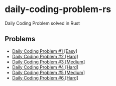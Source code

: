 # daily-coding-problem-rs

Daily Coding Problem solved in Rust

## Problems

* [Daily Coding Problem #1 \[Easy\]](https://play.rust-lang.org/?version=stable&mode=debug&edition=2018&code=%2F%2F%20This%20problem%20was%20recently%20asked%20by%20Google.%0A%2F%2F%0A%2F%2F%20Given%20a%20list%20of%20numbers%20and%20a%20number%20%60k%60%2C%20return%20whether%20any%20two%20numbers%20from%0A%2F%2F%20the%20list%20add%20up%20to%20%60k%60.%0A%2F%2F%0A%2F%2F%20For%20example%2C%20given%20%60%5B10%2C%2015%2C%203%2C%207%5D%60%20and%20%60k%60%20of%20%6017%60%2C%20return%20true%20since%0A%2F%2F%20%6010%20%2B%207%60%20is%20%6017%60.%0A%2F%2F%0A%2F%2F%20Bonus%3A%20Can%20you%20do%20this%20in%20one%20pass%3F%0A%0Ause%20std%3A%3Acollections%3A%3AHashSet%3B%0A%0Afn%20any_two_numbers_add_up_to_k(numbers%3A%20%26%5Busize%5D%2C%20k%3A%20usize)%20-%3E%20bool%20%7B%0A%20%20%20%20let%20mut%20cache%20%3D%20HashSet%3A%3Anew()%3B%0A%0A%20%20%20%20for%20number%20in%20numbers%20%7B%0A%20%20%20%20%20%20%20%20if%20cache.contains(number)%20%7B%0A%20%20%20%20%20%20%20%20%20%20%20%20return%20true%3B%0A%20%20%20%20%20%20%20%20%7D%20else%20%7B%0A%20%20%20%20%20%20%20%20%20%20%20%20cache.insert(k%20-%20number)%3B%0A%20%20%20%20%20%20%20%20%7D%0A%20%20%20%20%7D%0A%0A%20%20%20%20false%0A%7D%0A%0Afn%20main()%20%7B%0A%20%20%20%20let%20numbers%3A%20%26%5Busize%5D%20%3D%20%26%5B10%2C%2015%2C%203%2C%207%5D%3B%0A%20%20%20%20let%20k%3A%20usize%20%3D%2017%3B%0A%20%20%20%20assert_eq!(any_two_numbers_add_up_to_k(numbers%2C%20k)%2C%20true)%3B%0A%7D%0A)
* [Daily Coding Problem #2 \[Hard\]](https://play.rust-lang.org/?version=nightly&mode=debug&edition=2018&code=%2F%2F%20This%20problem%20was%20asked%20by%20Uber.%0A%2F%2F%0A%2F%2F%20Given%20an%20array%20of%20integers%2C%20return%20a%20new%20array%20such%20that%20each%20element%20at%0A%2F%2F%20index%20%60i%60%20of%20the%20new%20array%20is%20the%20product%20of%20all%20the%20numbers%20in%20the%20original%0A%2F%2F%20array%20except%20the%20one%20at%20%60i%60.%0A%2F%2F%0A%2F%2F%20For%20example%2C%20if%20our%20input%20was%20%60%5B1%2C%202%2C%203%2C%204%2C%205%5D%60%2C%20the%20expected%20output%20would%20be%0A%2F%2F%20%60%5B120%2C%2060%2C%2040%2C%2030%2C%2024%5D%60.%20If%20our%20input%20was%20%60%5B3%2C%202%2C%201%5D%60%2C%20the%20expected%20output%0A%2F%2F%20would%20be%20%60%5B2%2C%203%2C%206%5D%60.%0A%2F%2F%0A%2F%2F%20Follow-up%3A%20what%20if%20you%20can%27t%20use%20division%3F%0A%0A%23!%5Bfeature(min_const_generics)%5D%0A%0Afn%20array_of_product_of_numbers_excluding_i%3Cconst%20T%3A%20usize%3E(numbers%3A%20%26%5Busize%3B%20T%5D)%20-%3E%20%5Busize%3B%20T%5D%20%7B%0A%20%20%20%20let%20left%20%3D%20numbers%0A%20%20%20%20%20%20%20%20.iter()%0A%20%20%20%20%20%20%20%20.rev()%0A%20%20%20%20%20%20%20%20.enumerate()%0A%20%20%20%20%20%20%20%20.fold((%5B0%3B%20T%5D%2C%201)%2C%20%7C(mut%20acc%2C%20product)%2C%20(index%2C%20i)%7C%20%7B%0A%20%20%20%20%20%20%20%20%20%20%20%20let%20new_product%20%3D%20product%20*%20i%3B%0A%20%20%20%20%20%20%20%20%20%20%20%20acc%5BT%20-%201%20-%20index%5D%20%3D%20new_product%3B%0A%20%20%20%20%20%20%20%20%20%20%20%20(acc%2C%20new_product)%0A%20%20%20%20%20%20%20%20%7D)%0A%20%20%20%20%20%20%20%20.0%3B%0A%0A%20%20%20%20let%20right%20%3D%20numbers%0A%20%20%20%20%20%20%20%20.iter()%0A%20%20%20%20%20%20%20%20.enumerate()%0A%20%20%20%20%20%20%20%20.fold((%5B0%3B%20T%5D%2C%201)%2C%20%7C(mut%20acc%2C%20product)%2C%20(index%2C%20i)%7C%20%7B%0A%20%20%20%20%20%20%20%20%20%20%20%20let%20new_product%20%3D%20product%20*%20i%3B%0A%20%20%20%20%20%20%20%20%20%20%20%20acc%5Bindex%5D%20%3D%20new_product%3B%0A%20%20%20%20%20%20%20%20%20%20%20%20(acc%2C%20new_product)%0A%20%20%20%20%20%20%20%20%7D)%0A%20%20%20%20%20%20%20%20.0%3B%0A%0A%20%20%20%20let%20array_of_product_of_numbers_excluding_i%20%3D%0A%20%20%20%20%20%20%20%20numbers%0A%20%20%20%20%20%20%20%20%20%20%20%20.iter()%0A%20%20%20%20%20%20%20%20%20%20%20%20.enumerate()%0A%20%20%20%20%20%20%20%20%20%20%20%20.fold(%5B0%3B%20T%5D%2C%20%7Cmut%20acc%2C%20(index%2C%20_i)%7C%20%7B%0A%20%20%20%20%20%20%20%20%20%20%20%20%20%20%20%20let%20left_index%20%3D%20(index%20as%20isize)%20-%201%3B%0A%20%20%20%20%20%20%20%20%20%20%20%20%20%20%20%20let%20right_index%20%3D%20index%20%2B%201%3B%0A%0A%20%20%20%20%20%20%20%20%20%20%20%20%20%20%20%20let%20left_product%20%3D%20if%20left_index%20%3C%200%20%7B%0A%20%20%20%20%20%20%20%20%20%20%20%20%20%20%20%20%20%20%20%20%261%0A%20%20%20%20%20%20%20%20%20%20%20%20%20%20%20%20%7D%20else%20%7B%0A%20%20%20%20%20%20%20%20%20%20%20%20%20%20%20%20%20%20%20%20right.get(left_index%20as%20usize).unwrap_or(%261)%0A%20%20%20%20%20%20%20%20%20%20%20%20%20%20%20%20%7D%3B%0A%20%20%20%20%20%20%20%20%20%20%20%20%20%20%20%20let%20right_product%20%3D%20left.get(right_index).unwrap_or(%261)%3B%0A%0A%20%20%20%20%20%20%20%20%20%20%20%20%20%20%20%20acc%5Bindex%5D%20%3D%20left_product%20*%20right_product%3B%0A%20%20%20%20%20%20%20%20%20%20%20%20%20%20%20%20acc%0A%20%20%20%20%20%20%20%20%20%20%20%20%7D)%3B%0A%0A%20%20%20%20array_of_product_of_numbers_excluding_i%0A%7D%0A%0Afn%20main()%20%7B%0A%20%20%20%20let%20test_1%3A%20%26%5Busize%3B%205%5D%20%3D%20%26%5B1%2C%202%2C%203%2C%204%2C%205%5D%3B%0A%20%20%20%20let%20test_2%3A%20%26%5Busize%3B%203%5D%20%3D%20%26%5B3%2C%202%2C%201%5D%3B%0A%0A%20%20%20%20assert_eq!(%0A%20%20%20%20%20%20%20%20array_of_product_of_numbers_excluding_i(test_1)%2C%0A%20%20%20%20%20%20%20%20%5B120%2C%2060%2C%2040%2C%2030%2C%2024%5D%0A%20%20%20%20)%3B%0A%20%20%20%20assert_eq!(array_of_product_of_numbers_excluding_i(test_2)%2C%20%5B2%2C%203%2C%206%5D)%3B%0A%7D%0A)
* [Daily Coding Problem #3 \[Medium\]](https://play.rust-lang.org/?version=stable&mode=debug&edition=2018&gist=e3e6b59521fec0efb3af6e6adac13750)
* [Daily Coding Problem #4 \[Hard\]](https://play.rust-lang.org/?version=stable&mode=debug&edition=2018&code=%2F%2F%20This%20problem%20was%20asked%20by%20Stripe.%0A%2F%2F%0A%2F%2F%20Given%20an%20array%20of%20integers%2C%20find%20the%20first%20missing%20positive%20integer%20in%20linear%0A%2F%2F%20time%20and%20constant%20space.%20In%20other%20words%2C%20find%20the%20lowest%20positive%20integer%0A%2F%2F%20that%20does%20not%20exist%20in%20the%20array.%20The%20array%20can%20contain%20duplicates%20and%0A%2F%2F%20negative%20numbers%20as%20well.%0A%2F%2F%0A%2F%2F%20For%20example%2C%20the%20input%20%60%5B3%2C%204%2C%20-1%2C%201%5D%60%20should%20give%20%602%60.%20The%20input%20%60%5B1%2C%202%2C%200%5D%60%0A%2F%2F%20should%20give%20%603%60.%0A%2F%2F%0A%2F%2F%20You%20can%20modify%20the%20input%20array%20in-place.%0A%0Afn%20first_missing_positive_integer(numbers%3A%20%26mut%20%5Bisize%5D)%20-%3E%20usize%20%7B%0A%20%20%20%20let%20target%20%3D%201..%3D(numbers.len()%20as%20isize)%3B%0A%0A%20%20%20%20for%20i%20in%200..numbers.len()%20%7B%0A%20%20%20%20%20%20%20%20loop%20%7B%0A%20%20%20%20%20%20%20%20%20%20%20%20let%20number%20%3D%20numbers%5Bi%5D%3B%0A%0A%20%20%20%20%20%20%20%20%20%20%20%20let%20correct_index%20%3D%20(number%20-%201)%20as%20usize%3B%0A%0A%20%20%20%20%20%20%20%20%20%20%20%20if%20%7B%0A%20%20%20%20%20%20%20%20%20%20%20%20%20%20%20%20%2F%2F%20number%20is%20not%20within%20the%20target%20range%20and%20is%20ignored%0A%20%20%20%20%20%20%20%20%20%20%20%20%20%20%20%20!target.contains(%26number)%0A%20%20%20%20%20%20%20%20%20%20%20%20%20%20%20%20%2F%2F%20number%20is%20already%20in%20the%20correct%20place%20according%20to%20the%20target%2C%0A%20%20%20%20%20%20%20%20%20%20%20%20%20%20%20%20%2F%2F%20or%20is%20a%20duplicate%20number%0A%20%20%20%20%20%20%20%20%20%20%20%20%20%20%20%20%7C%7C%20numbers%5Bcorrect_index%5D%20%3D%3D%20number%0A%20%20%20%20%20%20%20%20%20%20%20%20%7D%20%7B%0A%20%20%20%20%20%20%20%20%20%20%20%20%20%20%20%20break%3B%0A%20%20%20%20%20%20%20%20%20%20%20%20%7D%0A%0A%20%20%20%20%20%20%20%20%20%20%20%20%2F%2F%20swap%20the%20value%20at%20the%20index%20with%20the%20correct%20index%2C%20the%20same%20as%0A%20%20%20%20%20%20%20%20%20%20%20%20%2F%2F%20the%20target%0A%20%20%20%20%20%20%20%20%20%20%20%20numbers.swap(i%2C%20correct_index)%3B%0A%20%20%20%20%20%20%20%20%7D%0A%20%20%20%20%7D%0A%0A%20%20%20%20numbers%0A%20%20%20%20%20%20%20%20.iter()%0A%20%20%20%20%20%20%20%20.enumerate()%0A%20%20%20%20%20%20%20%20.find_map(%7C(i%2C%20number)%7C%20%7B%0A%20%20%20%20%20%20%20%20%20%20%20%20let%20target%20%3D%20i%20%2B%201%3B%0A%20%20%20%20%20%20%20%20%20%20%20%20if%20%26(target%20as%20isize)%20%3D%3D%20number%20%7B%0A%20%20%20%20%20%20%20%20%20%20%20%20%20%20%20%20None%0A%20%20%20%20%20%20%20%20%20%20%20%20%7D%20else%20%7B%0A%20%20%20%20%20%20%20%20%20%20%20%20%20%20%20%20Some(target)%0A%20%20%20%20%20%20%20%20%20%20%20%20%7D%0A%20%20%20%20%20%20%20%20%7D)%0A%20%20%20%20%20%20%20%20.unwrap_or_else(%7C%7C%20numbers.len()%20%2B%201)%0A%7D%0A%0Afn%20main()%20%7B%0A%20%20%20%20assert_eq!(first_missing_positive_integer(%26mut%20%5B3%2C%204%2C%20-1%2C%201%5D)%2C%202)%3B%0A%20%20%20%20assert_eq!(first_missing_positive_integer(%26mut%20%5B1%2C%202%2C%200%5D)%2C%203)%3B%0A%7D%0A)
* [Daily Coding Problem #5 \[Medium\]](https://play.rust-lang.org/?version=stable&mode=debug&edition=2018&code=%2F%2F%20This%20problem%20was%20asked%20by%20Jane%20Street.%0A%2F%2F%0A%2F%2F%20%60cons(a%2C%20b)%60%20constructs%20a%20pair%2C%20and%20%60car(pair)%60%20and%20%60cdr(pair)%60%20returns%20the%0A%2F%2F%20first%20and%20last%20element%20of%20that%20pair.%20For%20example%2C%20%60car(cons(3%2C%204))%60%20returns%0A%2F%2F%20%603%60%2C%20and%20%60cdr(cons(3%2C%204))%60%20returns%20%604%60.%0A%2F%2F%0A%2F%2F%20Given%20this%20implementation%20of%20%60cons%60%3A%0A%2F%2F%0A%2F%2F%20%60%60%60%0A%2F%2F%20def%20cons(a%2C%20b)%3A%0A%2F%2F%20%20%20%20%20def%20pair(f)%3A%0A%2F%2F%20%20%20%20%20%20%20%20%20return%20f(a%2C%20b)%0A%2F%2F%20%20%20%20%20return%20pair%0A%2F%2F%20%60%60%60%0A%2F%2F%0A%2F%2F%20Implement%20%60car%60%20and%20%60cdr%60.%0A%0Afn%20cons%3CT%3A%20Fn(usize%2C%20usize)%20-%3E%20usize%3E(a%3A%20usize%2C%20b%3A%20usize)%20-%3E%20impl%20Fn(T)%20-%3E%20usize%20%7B%0A%20%20%20%20move%20%7Cf%3A%20T%7C%20f(a%2C%20b)%0A%7D%0A%0Afn%20car(pair%3A%20%26impl%20Fn(fn(usize%2C%20usize)%20-%3E%20usize)%20-%3E%20usize)%20-%3E%20usize%20%7B%0A%20%20%20%20fn%20left(a%3A%20usize%2C%20_b%3A%20usize)%20-%3E%20usize%20%7B%0A%20%20%20%20%20%20%20%20a%0A%20%20%20%20%7D%0A%20%20%20%20pair(left)%0A%7D%0A%0Afn%20cdr(pair%3A%20%26impl%20Fn(fn(usize%2C%20usize)%20-%3E%20usize)%20-%3E%20usize)%20-%3E%20usize%20%7B%0A%20%20%20%20fn%20right(_a%3A%20usize%2C%20b%3A%20usize)%20-%3E%20usize%20%7B%0A%20%20%20%20%20%20%20%20b%0A%20%20%20%20%7D%0A%20%20%20%20pair(right)%0A%7D%0A%0Afn%20main()%20%7B%0A%20%20%20%20let%20pair%20%3D%20cons(3%2C%204)%3B%0A%20%20%20%20assert_eq!(car(%26pair)%2C%203)%3B%0A%20%20%20%20assert_eq!(cdr(%26pair)%2C%204)%3B%0A%7D%0A)
* [Daily Coding Problem #6 \[Hard\]](https://play.rust-lang.org/?version=stable&mode=debug&edition=2018&code=use%20std%3A%3Acollections%3A%3AHashMap%3B%0Ause%20std%3A%3Amarker%3A%3APhantomPinned%3B%0Ause%20std%3A%3Apin%3A%3APin%3B%0A%0Aconst%20EMPTY%3A%20usize%20%3D%200%3B%0A%0A%23%5Bderive(Debug)%5D%0Astruct%20XORLinkedListNode%3CT%3E%20%7B%0A%20%20%20%20element%3A%20T%2C%0A%20%20%20%20both%3A%20usize%2C%0A%20%20%20%20_pin%3A%20PhantomPinned%2C%0A%7D%0A%0Aimpl%3CT%3E%20XORLinkedListNode%3CT%3E%20%7B%0A%20%20%20%20fn%20new(element%3A%20T)%20-%3E%20Pin%3CBox%3CSelf%3E%3E%20%7B%0A%20%20%20%20%20%20%20%20let%20res%20%3D%20XORLinkedListNode%20%7B%0A%20%20%20%20%20%20%20%20%20%20%20%20element%2C%0A%20%20%20%20%20%20%20%20%20%20%20%20both%3A%20EMPTY%2C%0A%20%20%20%20%20%20%20%20%20%20%20%20_pin%3A%20PhantomPinned%2C%0A%20%20%20%20%20%20%20%20%7D%3B%0A%0A%20%20%20%20%20%20%20%20let%20mut%20boxed%20%3D%20Box%3A%3Apin(res)%3B%0A%0A%20%20%20%20%20%20%20%20boxed.set_both(EMPTY)%3B%0A%0A%20%20%20%20%20%20%20%20boxed%0A%20%20%20%20%7D%0A%7D%0A%0Atrait%20SetBoth%20%7B%0A%20%20%20%20fn%20set_both(%26mut%20self%2C%20prev_ptr%3A%20usize)%3B%0A%20%20%20%20fn%20get_pointer(%26self)%20-%3E%20usize%3B%0A%7D%0A%0Aimpl%3CT%3E%20SetBoth%20for%20Pin%3CBox%3CXORLinkedListNode%3CT%3E%3E%3E%20%7B%0A%20%20%20%20fn%20set_both(%26mut%20self%2C%20prev_ptr%3A%20usize)%20%7B%0A%20%20%20%20%20%20%20%20let%20node_ptr%20%3D%20self.get_pointer()%3B%0A%0A%20%20%20%20%20%20%20%20%2F%2F%20We%20need%20%60unsafe%60%20since%20we%20are%20using%20self-referential%20data%2C%20but%20we%0A%20%20%20%20%20%20%20%20%2F%2F%20know%20this%20is%20safe%20because%20modifying%20a%20field%20doesn%27t%20move%20the%20whole%0A%20%20%20%20%20%20%20%20%2F%2F%20struct%0A%20%20%20%20%20%20%20%20unsafe%20%7B%0A%20%20%20%20%20%20%20%20%20%20%20%20let%20mut_ref%20%3D%20Pin%3A%3Aas_mut(self)%3B%0A%20%20%20%20%20%20%20%20%20%20%20%20Pin%3A%3Aget_unchecked_mut(mut_ref).both%20%3D%20prev_ptr%20%5E%20node_ptr%3B%0A%20%20%20%20%20%20%20%20%7D%0A%20%20%20%20%7D%0A%0A%20%20%20%20fn%20get_pointer(%26self)%20-%3E%20usize%20%7B%0A%20%20%20%20%20%20%20%20self.as_ref().get_ref()%20as%20*const%20XORLinkedListNode%3CT%3E%20as%20usize%0A%20%20%20%20%7D%0A%7D%0A%0A%23%5Bderive(Debug%2C%20Default)%5D%0Astruct%20XORLinkedList%3CT%3E%20%7B%0A%20%20%20%20%2F%2F%20Using%20a%20hashmap%20to%20safely%20refer%20to%20nodes%20in%20the%20linked%20list%2C%20this%20could%0A%20%20%20%20%2F%2F%20be%20eschewed%20in%20favor%20of%20using%20%60std%3A%3Amem%3A%3Aforget%60%20and%20%60Box%3A%3Afrom_raw%60%2C%20but%0A%20%20%20%20%2F%2F%20that%20is%20%60unsafe%60%0A%20%20%20%20nodes%3A%20HashMap%3Cusize%2C%20Pin%3CBox%3CXORLinkedListNode%3CT%3E%3E%3E%3E%2C%0A%20%20%20%20head%3A%20Option%3Cusize%3E%2C%0A%7D%0A%0Aimpl%3CT%3E%20XORLinkedList%3CT%3E%20%7B%0A%20%20%20%20fn%20add(%26mut%20self%2C%20element%3A%20T)%20%7B%0A%20%20%20%20%20%20%20%20if%20let%20Some(head_ptr)%20%3D%20self.head%20%7B%0A%20%20%20%20%20%20%20%20%20%20%20%20let%20head_node%20%3D%20self.nodes.get_mut(%26head_ptr).unwrap()%3B%0A%0A%20%20%20%20%20%20%20%20%20%20%20%20let%20mut%20tail_ptr%20%3D%20head_ptr%3B%0A%20%20%20%20%20%20%20%20%20%20%20%20let%20mut%20tail_node%20%3D%20head_node%3B%0A%20%20%20%20%20%20%20%20%20%20%20%20loop%20%7B%0A%20%20%20%20%20%20%20%20%20%20%20%20%20%20%20%20if%20tail_node.both%20%3D%3D%20tail_ptr%20%7B%0A%20%20%20%20%20%20%20%20%20%20%20%20%20%20%20%20%20%20%20%20break%3B%0A%20%20%20%20%20%20%20%20%20%20%20%20%20%20%20%20%7D%0A%0A%20%20%20%20%20%20%20%20%20%20%20%20%20%20%20%20tail_ptr%20%3D%20tail_node.both%20%5E%20tail_ptr%3B%0A%20%20%20%20%20%20%20%20%20%20%20%20%20%20%20%20tail_node%20%3D%20self.nodes.get_mut(%26tail_ptr).unwrap()%3B%0A%20%20%20%20%20%20%20%20%20%20%20%20%7D%0A%0A%20%20%20%20%20%20%20%20%20%20%20%20let%20node%20%3D%20XORLinkedListNode%3A%3Anew(element)%3B%0A%0A%20%20%20%20%20%20%20%20%20%20%20%20let%20node_ptr%20%3D%20node.get_pointer()%3B%0A%20%20%20%20%20%20%20%20%20%20%20%20tail_node.set_both(node_ptr)%3B%0A%0A%20%20%20%20%20%20%20%20%20%20%20%20self.nodes.insert(node_ptr%2C%20node)%3B%0A%20%20%20%20%20%20%20%20%7D%20else%20%7B%0A%20%20%20%20%20%20%20%20%20%20%20%20let%20node%20%3D%20XORLinkedListNode%3A%3Anew(element)%3B%0A%20%20%20%20%20%20%20%20%20%20%20%20let%20node_ptr%20%3D%20node.get_pointer()%3B%0A%20%20%20%20%20%20%20%20%20%20%20%20self.nodes.insert(node_ptr%2C%20node)%3B%0A%20%20%20%20%20%20%20%20%20%20%20%20self.head%20%3D%20Some(node_ptr)%3B%0A%20%20%20%20%20%20%20%20%7D%0A%20%20%20%20%7D%0A%0A%20%20%20%20fn%20get(%26self%2C%20index%3A%20usize)%20-%3E%20Option%3C%26XORLinkedListNode%3CT%3E%3E%20%7B%0A%20%20%20%20%20%20%20%20let%20nodes_len%20%3D%20self.nodes.len()%3B%0A%0A%20%20%20%20%20%20%20%20if%20let%20(true%2C%20Some(head_ptr))%20%3D%20(index%20%3C%20nodes_len%2C%20self.head)%20%7B%0A%20%20%20%20%20%20%20%20%20%20%20%20let%20head_node%20%3D%20self.nodes.get(%26head_ptr).unwrap()%3B%0A%0A%20%20%20%20%20%20%20%20%20%20%20%20let%20mut%20tail_ptr%20%3D%20head_ptr%3B%0A%20%20%20%20%20%20%20%20%20%20%20%20let%20mut%20tail_node%20%3D%20head_node%3B%0A%20%20%20%20%20%20%20%20%20%20%20%20for%20_%20in%200..index%20%7B%0A%20%20%20%20%20%20%20%20%20%20%20%20%20%20%20%20tail_ptr%20%3D%20tail_node.both%20%5E%20tail_ptr%3B%0A%20%20%20%20%20%20%20%20%20%20%20%20%20%20%20%20tail_node%20%3D%20self.nodes.get(%26tail_ptr).unwrap()%3B%0A%20%20%20%20%20%20%20%20%20%20%20%20%7D%0A%20%20%20%20%20%20%20%20%20%20%20%20Some(tail_node)%0A%20%20%20%20%20%20%20%20%7D%20else%20%7B%0A%20%20%20%20%20%20%20%20%20%20%20%20None%0A%20%20%20%20%20%20%20%20%7D%0A%20%20%20%20%7D%0A%7D%0A%0Afn%20main()%20%7B%0A%20%20%20%20let%20mut%20xor_linked_list_node%3A%20XORLinkedList%3C%26str%3E%20%3D%20Default%3A%3Adefault()%3B%0A%20%20%20%20xor_linked_list_node.add(%22hello%22)%3B%0A%20%20%20%20xor_linked_list_node.add(%22world%22)%3B%0A%20%20%20%20xor_linked_list_node.add(%22foo%22)%3B%0A%20%20%20%20xor_linked_list_node.add(%22bar%22)%3B%0A%0A%20%20%20%20assert_eq!(xor_linked_list_node.get(0).unwrap().element%2C%20%22hello%22)%3B%0A%20%20%20%20assert_eq!(xor_linked_list_node.get(1).unwrap().element%2C%20%22world%22)%3B%0A%20%20%20%20assert_eq!(xor_linked_list_node.get(2).unwrap().element%2C%20%22foo%22)%3B%0A%20%20%20%20assert_eq!(xor_linked_list_node.get(3).unwrap().element%2C%20%22bar%22)%3B%0A%20%20%20%20assert!(xor_linked_list_node.get(4).is_none())%3B%0A%7D%0A)
